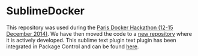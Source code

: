 SublimeDocker
=============

This repository was used during the [Paris Docker Hackathon (12-15 December 2014)](http://www.meetup.com/Docker-Paris/events/218767688/). We have then moved the code to a [new repository](https://github.com/l0rd/sublime-docker) where it is actively developed.
This sublime text plugin text plugin has been integrated in Package Control and can be found [here](https://sublime.wbond.net/packages/Docker%20Based%20Build%20Systems).
